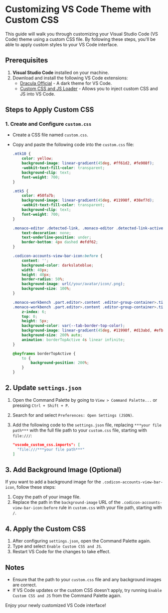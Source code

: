 # Customizing VS Code Theme with Custom CSS

This guide will walk you through customizing your Visual Studio Code (VS Code) theme using a custom CSS file. By following these steps, you'll be able to apply custom styles to your VS Code interface.

## Prerequisites

1. **Visual Studio Code** installed on your machine.
2. Download and install the following VS Code extensions:
   - [Dracula Official](https://marketplace.visualstudio.com/items?itemName=dracula-theme.theme-dracula) - A dark theme for VS Code.
   - [Custom CSS and JS Loader](https://marketplace.visualstudio.com/items?itemName=be5invis.vscode-custom-css) - Allows you to inject custom CSS and JS into VS Code.

## Steps to Apply Custom CSS

### 1. Create and Configure `custom.css`

- Create a CSS file named `custom.css`.
- Copy and paste the following code into the `custom.css` file:

  ```css
  .mtk10 {
      color: yellow;
      background-image: linear-gradient(45deg, #ff61d2, #fe908f);
      -webkit-text-fill-color: transparent;
      background-clip: text;
      font-weight: 700;
  }

  .mtk5 {
      color: #50fa7b;
      background-image: linear-gradient(45deg, #11998f, #38ef7d);
      -webkit-text-fill-color: transparent;
      background-clip: text;
      font-weight: 700;
  }

  .monaco-editor .detected-link, .monaco-editor .detected-link-active {
      text-decoration: none;
      text-underline-position: under;
      border-bottom: 4px dashed #efdf62;
  }

  .codicon-accounts-view-bar-icon:before {
      content: '';
      background-color: darkslateblue;
      width: 40px;
      height: 40px;
      border-radius: 50%;
      background-image: url(/your/avatar/icon/.png);
      background-size: 100%;
  }

  .monaco-workbench .part.editor>.content .editor-group-container>.title .tabs-container>.tab.active.tab-border-top>.tab-border-top-container, 
  .monaco-workbench .part.editor>.content .editor-group-container>.title .tabs-container>.tab.selected.tab-border-top>.tab-border-top-container {
      z-index: 6;
      top: 0;
      height: 5px;
      background-color: var(--tab-border-top-color);
      background-image: linear-gradient(45deg, #11998f, #d13abd, #efbd8a, #11998f);
      background-size: 200% auto;
      animation: borderTopActive 4s linear infinite;
  }

  @keyframes borderTopActive {
      to {
          background-position: 200%;
      }
  }

## 2. Update `settings.json`

1. Open the Command Palette by going to `View > Command Palette...` or pressing `Ctrl + Shift + P`.
2. Search for and select `Preferences: Open Settings (JSON)`.
3. Add the following code to the `settings.json` file, replacing `***your file path***` with the full file path to your `custom.css` file, starting with `file:///`:

    ```json
    "vscode_custom_css.imports": [
      "file:///***your file path***"
    ]
    ```

## 3. Add Background Image (Optional)

If you want to add a background image for the `.codicon-accounts-view-bar-icon`, follow these steps:

1. Copy the path of your image file.
2. Replace the path in the `background-image` URL of the `.codicon-accounts-view-bar-icon:before` rule in `custom.css` with your file path, starting with `/`.

## 4. Apply the Custom CSS

1. After configuring `settings.json`, open the Command Palette again.
2. Type and select `Enable Custom CSS and JS`.
3. Restart VS Code for the changes to take effect.

## Notes

- Ensure that the path to your `custom.css` file and any background images are correct.
- If VS Code updates or the custom CSS doesn't apply, try running `Enable Custom CSS and JS` from the Command Palette again.

Enjoy your newly customized VS Code interface!
